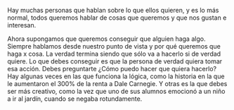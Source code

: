 Hay muchas personas que hablan sobre lo que ellos quieren, y es lo más normal, todos queremos hablar de cosas que queremos y que nos gustan e interesan. 

Ahora supongamos que queremos conseguir que alguien haga algo. Siempre hablamos desde nuestro punto de vista y por qué queremos que haga x cosa. La verdad termina siendo que sólo va a hacerlo si de verdad quiere. Lo que debes conseguir es que la persona de verdad quiera tomar esa acción. Debes preguntarte ¿Cómo puedo hacer que quiera hacerlo? Hay algunas veces en las que funciona la lógica, como la historia en la que le aumentaron el 300% de la renta a Dale Carnegie. Y otras es la que debes ser más creativo, como la vez que uno de sus alumnos emocionó a un niño a ir al jardín, cuando se negaba rotundamente.

